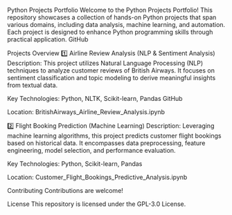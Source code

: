 Python Projects Portfolio
Welcome to the Python Projects Portfolio! This repository showcases a collection of hands-on Python projects that span various domains, including data analysis, machine learning, and automation. Each project is designed to enhance Python programming skills through practical application.​
GitHub

Projects Overview
1️⃣ Airline Review Analysis (NLP & Sentiment Analysis)
Description: This project utilizes Natural Language Processing (NLP) techniques to analyze customer reviews of British Airways. It focuses on sentiment classification and topic modeling to derive meaningful insights from textual data.​

Key Technologies: Python, NLTK, Scikit-learn, Pandas​
GitHub

Location: BritishAirways_Airline_Review_Analysis.ipynb​

2️⃣ Flight Booking Prediction (Machine Learning)
Description: Leveraging machine learning algorithms, this project predicts customer flight bookings based on historical data. It encompasses data preprocessing, feature engineering, model selection, and performance evaluation.​

Key Technologies: Python, Scikit-learn, Pandas​

Location: Customer_Flight_Bookings_Predictive_Analysis.ipynb​


Contributing
Contributions are welcome! 

License
This repository is licensed under the GPL-3.0 License.

